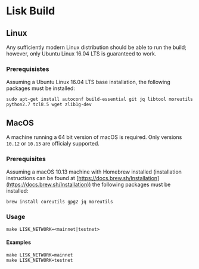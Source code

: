 # Lisk Build

## Linux

Any sufficiently modern Linux distribution should be able to run the build;
however, only Ubuntu Linux 16.04 LTS is guaranteed to work.

### Prerequisistes

Assuming a Ubuntu Linux 16.04 LTS base installation, the following packages
must be installed:

```
sudo apt-get install autoconf build-essential git jq libtool moreutils python2.7 tcl8.5 wget zlib1g-dev
```

## MacOS

A machine running a 64 bit version of macOS is required. Only versions
`10.12` or `10.13` are officialy supported.

### Prerequisites

Assuming a macOS 10.13 machine with Homebrew installed (installation
instructions can be found at
[https://docs.brew.sh/Installation](https://docs.brew.sh/Installation))
the following packages must be installed:

```
brew install coreutils gpg2 jq moreutils
```

### Usage

```
make LISK_NETWORK=<mainnet|testnet>
```

#### Examples

```
make LISK_NETWORK=mainnet
make LISK_NETWORK=testnet
```
